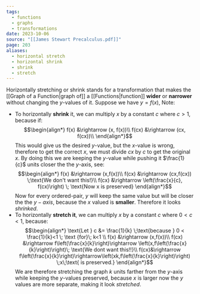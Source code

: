 ```yaml
---
tags:
  - functions
  - graphs
  - transformations
date: 2023-10-06
source: "[[James Stewart Precalculus.pdf]]"
page: 203
aliases:
  - horizontal stretch
  - horizontal shrink
  - shrink
  - stretch
---
```

Horizontally stretching or shrink stands for a transformation that makes the [[Graph of a Function|graph of]] a [[Functions|function]] **wider** or **narrower** without changing the $y$-values of it.
Suppose we have $y=f(x)$, Note:
- To horizontally **shrink** it, we can multiply $x$ by a constant $c$ where $c \gt 1$, because if:
$$\begin{align*}
f(x) &\rightarrow (x, f(x))\\
f(cx) &\rightarrow (cx, f(cx))\\
\end{align*}$$
This would give us the desired $y$-value, but the $x$-value is wrong, therefore to get the correct $x$, we must divide $cx$ by $c$ to get the original $x$. By doing this we are keeping the $y$-value while pushing it $\frac{1}{c}$ units closer the the $y$-axis, see:
$$\begin{align*}
f(x) &\rightarrow (x,f(x))\\
f(cx) &\rightarrow (cx,f(cx)) \;\text{We don't want this!}\\
f(cx) &\rightarrow \left(\frac{x}{c}, f(cx)\right) \; \text{Now x is preserved}
\end{align*}$$
Now for every ordered-pair, $y$ will keep the same value but will be closer the the $y-axis$, because the $x$ valued is **smaller**. Therefore it looks *shrinked*.
- To horizontally **stretch it**, we can multiply $x$ by a constant $c$ where $0 < c < 1$, because:
$$\begin{align*}
\text{Let } c &= \frac{1}{k} \;\text{because } 0 < \frac{1}{k}<1 \; \text {for}\; k<1
\\
f(x) &\rightarrow (x,f(x))\\
f(cx) &\rightarrow f\left(\frac{x}{k}\right)\rightarrow \left(x,f\left(\frac{x}{k}\right)\right)\; \text{We dont want this!!}\\
f(cx)&\rightarrow f\left(\frac{x}{k}\right)\rightarrow\left(xk,f\left(\frac{x}{k}\right)\right) \;x\;\text{ is preserved.}
\end{align*}$$
We are therefore stretching the graph $k$ units farther from the $y$-axis while keeping the $y$-values preserved, because $x$ is larger now the $y$ values are more separate, making it look *stretched*.
